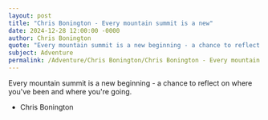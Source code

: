 ```yaml
---
layout: post
title: "Chris Bonington - Every mountain summit is a new"
date: 2024-12-28 12:00:00 -0000
author: Chris Bonington
quote: "Every mountain summit is a new beginning - a chance to reflect on where you've been and where you're going."
subject: Adventure
permalink: /Adventure/Chris Bonington/Chris Bonington - Every mountain summit is a new
---
```


Every mountain summit is a new beginning - a chance to reflect on where you've been and where you're going.

- Chris Bonington
